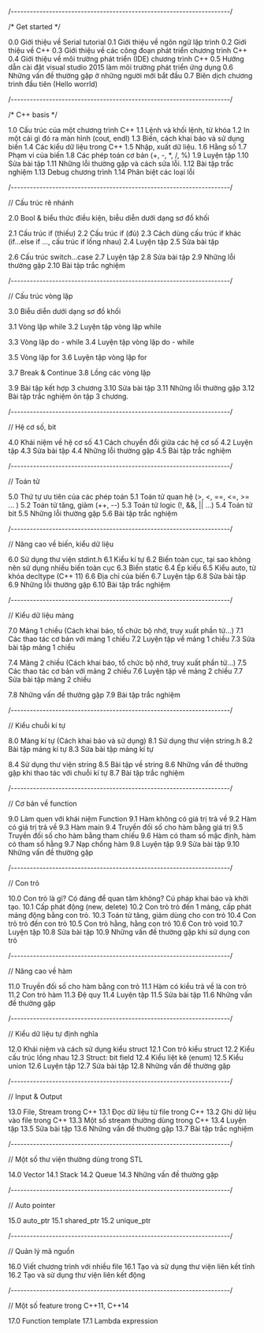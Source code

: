 /*---------------------------------------------------------------------*/

/* Get started */

0.0 Giới thiệu về Serial tutorial
0.1 Giới thiệu về ngôn ngữ lập trình
0.2 Giới thiệu về C++
0.3 Giới thiệu về các công đoạn phát triển chương trình C++
0.4 Giới thiệu về môi trường phát triển (IDE) chương trình C++
0.5 Hướng dẫn cài đặt visual studio 2015 làm môi trường phát triển ứng dụng
0.6 Những vấn đề thường gặp ở những người mới bắt đầu
0.7 Biên dịch chương trình đầu tiên (Hello worrld)

/*---------------------------------------------------------------------*/

/* C++ basis */

1.0 Cấu trúc của một chương trình C++
1.1 Lệnh và khối lệnh, từ khóa
1.2 In một cái gì đó ra màn hình (cout, endl)
1.3 Biến, cách khai báo và sử dụng biến
1.4 Các kiểu dữ liệu trong C++
1.5 Nhập, xuất dữ liệu.
1.6 Hằng số
1.7 Phạm vi của biến
1.8 Các phép toán cơ bản (+, -, *, /, %)
1.9 Luyện tập
1.10 Sửa bài tập
1.11 Những lỗi thường gặp và cách sửa lỗi.
1.12 Bài tập trắc nghiệm
1.13 Debug chương trình
1.14 Phân biệt các loại lỗi

/*---------------------------------------------------------------------*/

// Cấu trúc rẽ nhánh

2.0 Bool & biểu thức điều kiện, biễu diễn dưới dạng sơ đồ khối

2.1 Cấu trúc if (thiếu)
2.2 Cấu trúc if (đủ)
2.3 Cách dùng cấu trúc if khác (if...else if ..., cấu trúc if lồng nhau)
2.4 Luyện tập
2.5 Sửa bài tập

2.6 Cấu trúc switch...case
2.7 Luyện tập
2.8 Sửa bài tập
2.9 Những lỗi thường gặp
2.10 Bài tập trắc nghiệm

/*---------------------------------------------------------------------*/

// Cấu trúc vòng lặp

3.0 Biễu diễn dưới dạng sơ đồ khối

3.1 Vòng lặp while
3.2 Luyện tập vòng lặp while

3.3 Vòng lặp do - while
3.4 Luyện tập vòng lặp do - while

3.5 Vòng lặp for
3.6 Luyện tập vòng lặp for

3.7 Break & Continue
3.8 Lồng các vòng lặp

3.9 Bài tập kết hợp 3 chương
3.10 Sửa bài tập
3.11 Những lỗi thường gặp
3.12 Bài tập trắc nghiệm ôn tập 3 chương.

/*---------------------------------------------------------------------*/

// Hệ cơ số, bit

4.0 Khái niệm về hệ cơ số
4.1 Cách chuyển đổi giữa các hệ cơ số
4.2 Luyện tập
4.3 Sửa bài tập
4.4 Những lỗi thường gặp
4.5 Bài tập trắc nghiệm

/*---------------------------------------------------------------------*/

// Toán tử

5.0 Thứ tự ưu tiên của các phép toán
5.1 Toán tử quan hệ (>, <, ==, <=, >= ... )
5.2 Toán tử tăng, giảm (++, --)
5.3 Toán tử logic (!, &&, || ...)
5.4 Toán tử bit
5.5 Những lỗi thường gặp
5.6 Bài tập trắc nghiệm

/*---------------------------------------------------------------------*/

// Nâng cao về biến, kiểu dữ liệu

6.0 Sử dụng thư viện stdint.h
6.1 Kiểu kí tự
6.2 Biến toàn cục, tại sao không nên sử dụng nhiều biến toàn cục
6.3 Biến static
6.4 Ép kiểu
6.5 Kiểu auto, từ khóa decltype (C++ 11)
6.6 Địa chỉ của biến
6.7 Luyện tập
6.8 Sửa bài tập
6.9 Những lỗi thường gặp
6.10 Bài tập trắc nghiệm

/*---------------------------------------------------------------------*/

// Kiểu dữ liệu mảng

7.0 Mảng 1 chiều (Cách khai báo, tổ chức bộ nhớ, truy xuất phần tử...)
7.1 Các thao tác cơ bản với mảng 1 chiều
7.2 Luyện tập về mảng 1 chiều
7.3 Sửa bài tập mảng 1 chiều

7.4 Mảng 2 chiều (Cách khai báo, tổ chức bộ nhớ, truy xuất phần tử...)
7.5 Các thao tác cơ bản với mảng 2 chiều
7.6 Luyện tập về mảng 2 chiều
7.7 Sửa bài tập mảng 2 chiều

7.8 Những vấn đề thường gặp
7.9 Bài tập trắc nghiệm

/*---------------------------------------------------------------------*/

// Kiểu chuỗi kí tự

8.0 Mảng kí tự (Cách khai báo và sử dụng)
8.1 Sử dụng thư viện string.h
8.2 Bài tập mảng kí tự
8.3 Sửa bài tập mảng kí tự

8.4 Sử dụng thư viện string
8.5 Bài tập về string
8.6 Những vấn đề thường gặp khi thao tác với chuỗi kí tự
8.7 Bài tập trắc nghiệm

/*---------------------------------------------------------------------*/

// Cơ bản về function

9.0 Làm quen với khái niệm Function
9.1 Hàm không có giá trị trả về
9.2 Hàm có giá trị trả về
9.3 Hàm main
9.4 Truyền đối số cho hàm bằng giá trị
9.5 Truyền đối số cho hàm bằng tham chiếu
9.6 Hàm có tham số mặc định, hàm có tham số hằng
9.7 Nạp chồng hàm
9.8 Luyện tập
9.9 Sửa bài tập
9.10 Những vấn đề thường gặp

/*---------------------------------------------------------------------*/

// Con trỏ

10.0 Con trỏ là gì? Có đáng để quan tâm không? Cú pháp khai báo và khởi tạo.
10.1 Cấp phát động (new, delete)
10.2 Con trỏ trỏ đến 1 mảng, cấp phát mảng động bằng con trỏ.
10.3 Toán tử tăng, giảm dùng cho con trỏ
10.4 Con trỏ trỏ đến con trỏ
10.5 Con trỏ hằng, hằng con trỏ
10.6 Con trỏ void
10.7 Luyện tập
10.8 Sửa bài tập
10.9 Những vấn đề thường gặp khi sử dụng con trỏ

/*---------------------------------------------------------------------*/

// Nâng cao về hàm

11.0 Truyền đối số cho hàm bằng con trỏ
11.1 Hàm có kiểu trả về là con trỏ
11.2 Con trỏ hàm
11.3 Đệ quy
11.4 Luyện tập
11.5 Sửa bài tập
11.6 Những vấn đề thường gặp

/*---------------------------------------------------------------------*/

// Kiểu dữ liệu tự định nghĩa

12.0 Khái niệm và cách sử dụng kiểu struct
12.1 Con trỏ kiểu struct
12.2 Kiểu cấu trúc lồng nhau
12.3 Struct: bit field
12.4 Kiểu liệt kê (enum)
12.5 Kiểu union
12.6 Luyện tập
12.7 Sửa bài tập
12.8 Những vấn đề thường gặp

/*---------------------------------------------------------------------*/

// Input & Output

13.0 File, Stream trong C++
13.1 Đọc dữ liệu từ file trong C++
13.2 Ghi dữ liệu vào file trong C++
13.3 Một số stream thường dùng trong C++
13.4 Luyện tập
13.5 Sửa bài tập
13.6 Những vấn đề thường gặp
13.7 Bài tập trắc nghiệm

/*---------------------------------------------------------------------*/

// Một số thư viện thường dùng trong STL

14.0 Vector
14.1 Stack
14.2 Queue
14.3 Những vấn đề thường gặp

/*---------------------------------------------------------------------*/

// Auto pointer

15.0 auto_ptr
15.1 shared_ptr
15.2 unique_ptr

/*---------------------------------------------------------------------*/

// Quản lý mã nguồn

16.0 Viết chương trình với nhiều file
16.1 Tạo và sử dụng thư viện liên kết tĩnh
16.2 Tạo và sử dụng thư viện liên kết động

/*---------------------------------------------------------------------*/

// Một số feature trong C++11, C++14

17.0 Function template
17.1 Lambda expression
